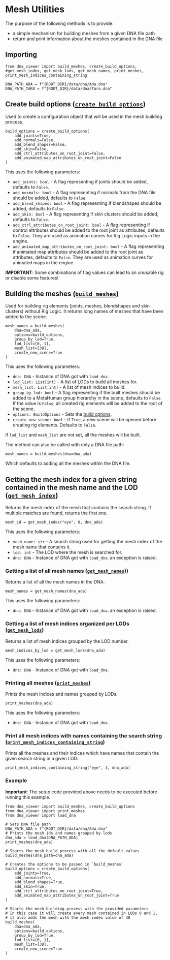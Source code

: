 # Mesh Utilities

The purpose of the following methods is to provide:
- a simple mechanism for building meshes from a given DNA file path
- return and print information about the meshes contained in the DNA file

## Importing

```
from dna_viewer import build_meshes, create_build_options, #get_mesh_index, get_mesh_lods, get_mesh_names, print_meshes, print_mesh_indices_containing_string
```

```
DNA_PATH_ADA = f"{ROOT_DIR}/data/dna/Ada.dna"
DNA_PATH_TARO = f"{ROOT_DIR}/data/dna/Taro.dna"
```

## Create build options ([`create_build_options`](../dna_viewer/util/mesh.py#L31))
Used to create a configuration object that will be used in the mesh building process.

```
build_options = create_build_options(
    add_joints=True,
    add_normals=False,
    add_blend_shapes=False,
    add_skin=False,
    add_ctrl_attributes_on_root_joint=False,
    add_animated_map_attributes_on_root_joint=False
)
```

This uses the following parameters:
- `add_joints: bool` - A flag representing if joints should be added, defaults to `False`.
- `add_normals: bool` - A flag representing if normals from the DNA file should be added, defaults to `False`.
- `add_blend_shapes: bool` - A flag representing if blendshapes should be added, defaults to `False`.
- `add_skin: bool` - A flag representing if skin clusters should be added, defaults to `False`.
- `add_ctrl_attributes_on_root_joint: bool` - A flag representing if control attributes should be added to the root joint
as attributes, defaults to `False`. They are used as animation curves for Rig Logic inputs in the engine.
- `add_animated_map_attributes_on_root_joint: bool` - A flag representing if animated map attributes should be added to
the root joint as attributes, defaults to `False`. They are used as animation curves for animated maps in the engine.

**IMPORTANT**: Some combinations of flag values can lead to an unusable rig or disable some features!



## Building the meshes ([`build_meshes`](../dna_viewer/util/mesh.py#L49))

Used for building rig elements (joints, meshes, blendshapes and skin clusters) without Rig Logic.
It returns long names of meshes that have been added to the scene.

```
mesh_names = build_meshes(
    dna=dna_ada,
    options=build_options,
    group_by_lod=True,
    lod_list=[0, 1],
    mesh_list=[38],
    create_new_scene=True
)
```


This uses the following parameters:
- `dna: DNA` - Instance of DNA got with `load_dna`.
- `lod_list: List[int]` - A list of LODs to build all meshes for.
- `mesh_list: List[int]` - A list of mesh indices to build.
- `group_by_lod: bool` - A flag representing if the built meshes should be added to a MetaHuman group hierarchy in the scene, defaults to `False`. If the value is `False`, all created rig elements will be added to the root of the scene.
- `options: BuildOptions` - Sets the [build options](../dna_viewer/config/character.py#L32).
- `create_new_scene: bool` - If `True`, a new scene will be opened before creating rig elements. Defaults to `False`.

If `lod_list` and `mesh_list` are not set, all the meshes will be built.

The method can also be called with only a DNA file path:

```
mesh_names = build_meshes(dna=dna_ada)
```

Which defaults to adding all the meshes within the DNA file.


## Getting the mesh index for a given string contained in the mesh name and the LOD ([`get_mesh_index`](../dna_viewer/util/mesh.py#L120))

Returns the mesh index of the mesh that contains the search string. If multiple matches are found, returns the first one.

```
mesh_id = get_mesh_index("eye", 0, dna_ada)
```

This uses the following parameters:
- `mesh_name: str` - A search string used for getting the mesh index of the mesh name that contains it.
- `lod: int` - The LOD where the mesh is searched for.
- `dna: DNA` - Instance of DNA got with `load_dna`.
an exception is raised.

### Getting a list of all mesh names ([`get_mesh_names`](../dna_viewer/util/mesh.py#L13)))

Returns a list of all the mesh names in the DNA.

```
mesh_names = get_mesh_names(dna_ada)
```

This uses the following parameters:
- `dna: DNA` - Instance of DNA got with `load_dna`.
an exception is raised.

### Getting a list of mesh indices organized per LODs ([`get_mesh_lods`](../dna_viewer/util/mesh.py#L17))

Returns a list of mesh indices grouped by the LOD number.

```
mesh_indices_by_lod = get_mesh_lods(dna_ada)
```

This uses the following parameters:
- `dna: DNA` - Instance of DNA got with `load_dna`.

### Printing all meshes ([`print_meshes`](../dna_viewer/util/mesh_helper.py#L8))

Prints the mesh indices and names grouped by LODs.

```
print_meshes(dna_ada)
```

This uses the following parameters:
- `dna: DNA` - Instance of DNA got with `load_dna`.

### Print all mesh indices with names containing the search string ([`print_mesh_indices_containing_string`](../dna_viewer/util/mesh_helper.py#L18))

Prints all the meshes and their indices which have names that contain the given search string in a given LOD.

```
print_mesh_indices_containing_string("eye", 3, dna_ada)
```

### Example

**Important**: The setup code provided above needs to be executed before running this example.

```
from dna_viewer import build_meshes, create_build_options
from dna_viewer import print_meshes
from dna_viewer import load_dna

# Sets DNA file path
DNA_PATH_ADA = f"{ROOT_DIR}/data/dna/Ada.dna"
# Prints the mesh ids and names grouped by lods
dna_ada = load_dna(DNA_PATH_ADA)
print_meshes(dna_ada)

# Starts the mesh build process with all the default values
build_meshes(dna_path=dna_ada)

# Creates the options to be passed in `build_meshes`
build_options = create_build_options(
    add_joints=True,
    add_normals=True,
    add_blend_shapes=True,
    add_skin=True,
    add_ctrl_attributes_on_root_joint=True,
    add_animated_map_attributes_on_root_joint=True
)

# Starts the mesh building process with the provided parameters
# In this case it will create every mesh contained in LODs 0 and 1,
# it also adds the mesh with the mesh index value of 38
build_meshes(
    dna=dna_ada,
    options=build_options,
    group_by_lod=True,
    lod_list=[0, 1],
    mesh_list=[38],
    create_new_scene=True
)
```